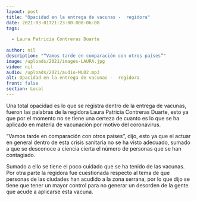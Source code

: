 ```yaml
---
layout: post
title: "Opacidad en la entrega de vacunas -  regidora"
date: 2021-03-01T21:23:00.000-06:00
tags:
  
  - Laura Patricia Contreras Duarte
  
author: nil
description: "“Vamos tarde en comparación con otros países”"
image: /uploads/2021/images-LAURA.jpg
video: nil
audio: /uploads/2021/audio-ML02.mp3
alt: Opacidad en la entrega de vacunas -  regidora
front: false
section: Local
---
```


Una total opacidad es lo que se registra dentro de la entrega de vacunas, fueron las palabras de la regidora Laura Patricia Contreras Duarte, esto ya que por el momento no se tiene una certeza de cuanto es lo que se ha aplicado en materia de vacunación por motivo del coronavirus.

“Vamos tarde en comparación con otros países”, dijo, esto ya que el actuar en general dentro de esta crisis sanitaria no se ha visto adecuado, sumado a que se desconoce a ciencia cierta el número de personas que se han contagiado.

Sumado a ello se tiene el poco cuidado que se ha tenido de las vacunas. Por otra parte la regidora fue cuestionada respecto al tema de que personas de las ciudades han acudido a la zona serrana, por lo que dijo se tiene que tener un mayor control para no generar un desorden de la gente que acude a aplicarse esta vacuna.